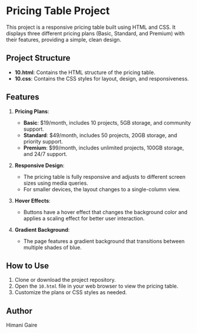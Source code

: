 # Pricing Table Project

This project is a responsive pricing table built using HTML and CSS. It displays three different pricing plans (Basic, Standard, and Premium) with their features, providing a simple, clean design.

## Project Structure

- **10.html**: Contains the HTML structure of the pricing table.
- **10.css**: Contains the CSS styles for layout, design, and responsiveness.

## Features

1. **Pricing Plans**:
   - **Basic**: $19/month, includes 10 projects, 5GB storage, and community support.
   - **Standard**: $49/month, includes 50 projects, 20GB storage, and priority support.
   - **Premium**: $99/month, includes unlimited projects, 100GB storage, and 24/7 support.

2. **Responsive Design**:
   - The pricing table is fully responsive and adjusts to different screen sizes using media queries.
   - For smaller devices, the layout changes to a single-column view.

3. **Hover Effects**:
   - Buttons have a hover effect that changes the background color and applies a scaling effect for better user interaction.

4. **Gradient Background**:
   - The page features a gradient background that transitions between multiple shades of blue.

## How to Use

1. Clone or download the project repository.
2. Open the `10.html` file in your web browser to view the pricing table.
3. Customize the plans or CSS styles as needed.


## Author

Himani Gaire
